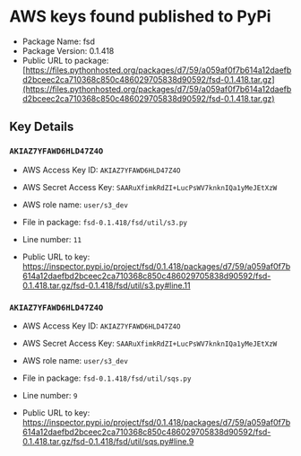 # AWS keys found published to PyPi

* Package Name: fsd
* Package Version: 0.1.418
* Public URL to package: [https://files.pythonhosted.org/packages/d7/59/a059af0f7b614a12daefbd2bceec2ca710368c850c486029705838d90592/fsd-0.1.418.tar.gz](https://files.pythonhosted.org/packages/d7/59/a059af0f7b614a12daefbd2bceec2ca710368c850c486029705838d90592/fsd-0.1.418.tar.gz)

## Key Details

### `AKIAZ7YFAWD6HLD47Z4O`

* AWS Access Key ID: `AKIAZ7YFAWD6HLD47Z4O`
* AWS Secret Access Key: `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` 
* AWS role name: `user/s3_dev`
* File in package: `fsd-0.1.418/fsd/util/s3.py`
* Line number: `11`

* Public URL to key: https://inspector.pypi.io/project/fsd/0.1.418/packages/d7/59/a059af0f7b614a12daefbd2bceec2ca710368c850c486029705838d90592/fsd-0.1.418.tar.gz/fsd-0.1.418/fsd/util/s3.py#line.11



### `AKIAZ7YFAWD6HLD47Z4O`

* AWS Access Key ID: `AKIAZ7YFAWD6HLD47Z4O`
* AWS Secret Access Key: `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` 
* AWS role name: `user/s3_dev`
* File in package: `fsd-0.1.418/fsd/util/sqs.py`
* Line number: `9`

* Public URL to key: https://inspector.pypi.io/project/fsd/0.1.418/packages/d7/59/a059af0f7b614a12daefbd2bceec2ca710368c850c486029705838d90592/fsd-0.1.418.tar.gz/fsd-0.1.418/fsd/util/sqs.py#line.9



